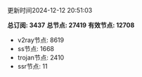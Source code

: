 更新时间2024-12-12 20:51:03

**总订阅: 3437**
**总节点: 27419**
**有效节点: 12708**
- v2ray节点: 8619
- ss节点: 1668
- trojan节点: 2410
- ssr节点: 11
